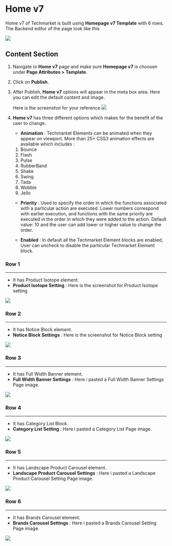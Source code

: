 # Home v7

Home v7 of Techmarket is built using **Homepage v7 Template** with 6 rows. The  Backend editor of the page look like this

![](http://transvelo.github.io/docs/electro/images/home-v3-setting.png)

## Content Section

1. Navigate to **Home v7** page and make sure **Homepage v7** is choosen under **Page Attributes > Template**.
2. Click on **Publish**.
3. After Publish, **Home v7** options will appear in the meta box area. Here you can edit the default content and image.

    Here is the screenshot for your reference
    ![](http://transvelo.github.io/docs/electro/images/home-v2-option.png)

4. **Home v7** has three different options which makes for the benefit of the user to change.

    * **Animation** : Techmarket Elements can be animated when they appear on viewport. More than 25+ CSS3 animation effects are available which includes :

    1. Bounce
    2. Flash
    3. Pulse
    4. RubberBand
    5. Shake
    6. Swing
    7. Tada
    8. Wobble
    9. Jello

    * **Priority** : Used to specify the order in which the functions associated with a particular action are executed. Lower numbers correspond with earlier execution, and functions with the same priority are executed in the order in which they were added to the action. Default value: 10 and the user can add lower or higher value to change the order.

    * **Enabled** : In default all the Techmarket Element blocks are enabled, User can uncheck to disable the particular Techmarket Element block.

### Row 1
---
* It has Product Isotope element.
* **Product Isotope Setting** : Here is the screenshot for Product Isotope setting

![](http://transvelo.github.io/docs/electro/images/home3-slider-setting.png)

### Row 2
---
* It has Notice Block element.
* **Notice Block Settings** : Here is the screenshot for Notice Block setting

![](http://transvelo.github.io/docs/electro/images/home3-feature-list-setting.png)


### Row 3
---
* It has Full Width Banner element.
* **Full Width Banner Settings** : Here i pasted a Full Width Banner Settings Page image.

![](http://transvelo.github.io/docs/electro/images/home3-ads-block-setting.png)

### Row 4
---
* It has Category List Block.
* **Category List Setting** : Here i pasted a Category List Page image.

![](http://transvelo.github.io/docs/electro/images/home3-tabs-carousel-setting.png)

### Row 5
---
* It has Landscape Product Carousel element.
* **Landscape Product Carousel Settings** : Here i pasted a Landscape Product Carousel Setting Page image.

![](http://transvelo.github.io/docs/electro/images/home3-carousel-with-image-setting.png)

### Row 6
---
* It has Brands Carousel element.
* **Brands Carousel Settings** : Here i pasted a Brands Carousel Setting Page image.

![](http://transvelo.github.io/docs/electro/images/home3-category-setting.png)
